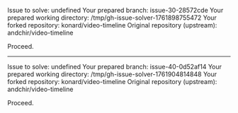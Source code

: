 Issue to solve: undefined
Your prepared branch: issue-30-28572cde
Your prepared working directory: /tmp/gh-issue-solver-1761898755472
Your forked repository: konard/video-timeline
Original repository (upstream): andchir/video-timeline

Proceed.

---

Issue to solve: undefined
Your prepared branch: issue-40-0d52af14
Your prepared working directory: /tmp/gh-issue-solver-1761904814848
Your forked repository: konard/video-timeline
Original repository (upstream): andchir/video-timeline

Proceed.